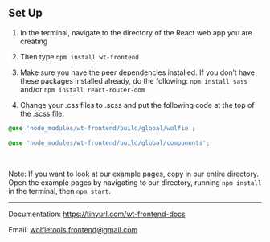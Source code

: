 ## Set Up

1. In the terminal, navigate to the directory of the React web app you are creating

2. Then type `npm install wt-frontend`

3. Make sure you have the peer dependencies installed. If you don’t have these packages installed already, do the following: `npm install sass` and/or `npm install react-router-dom`

4. Change your .css files to .scss and put the following code at the top of the .scss file:

  ```css
  @use 'node_modules/wt-frontend/build/global/wolfie';

  @use 'node_modules/wt-frontend/build/global/components';
  ```

<br/>

<a name="ex-note"></a>
Note: If you want to look at our example pages, copy in our entire directory. Open the example pages by navigating to our directory, running `npm install` in the terminal, then `npm start`.

---

Documentation: https://tinyurl.com/wt-frontend-docs

Email: wolfietools.frontend@gmail.com











